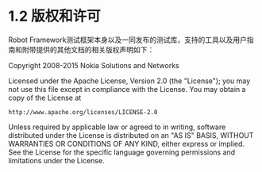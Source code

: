 # 1.2 版权和许可

Robot Framework测试框架本身以及一同发布的测试库，支持的工具以及用户指南和附带提供的其他文档的相关版权声明如下：

Copyright 2008-2015 Nokia Solutions and Networks

Licensed under the Apache License, Version 2.0 \(the "License"\);
you may not use this file except in compliance with the License.
You may obtain a copy of the License at

```
http://www.apache.org/licenses/LICENSE-2.0
```

Unless required by applicable law or agreed to in writing, software
distributed under the License is distributed on an "AS IS" BASIS,
WITHOUT WARRANTIES OR CONDITIONS OF ANY KIND, either express or implied.
See the License for the specific language governing permissions and
limitations under the License.

